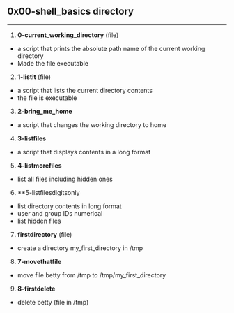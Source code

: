 ## 0x00-shell_basics directory
---
1. **0-current_working_directory** (file)
- a script that prints the absolute path name of the current working directory
- Made the file executable

2. **1-listit** (file)
- a script that lists the current directory contents
- the file is executable

3. **2-bring_me_home**
- a script that changes the working directory to home

4. **3-listfiles**
- a script that displays contents in a long format

5. **4-listmorefiles**
- list all files including hidden ones

6. **5-listfilesdigitsonly
- list directory contents in long format 
- user and group IDs numerical
- list hidden files

7. **firstdirectory** (file)
- create a directory my_first_directory in /tmp

8. **7-movethatfile**
- move file betty from /tmp to /tmp/my_first_directory

9. **8-firstdelete**
- delete betty (file in /tmp)

